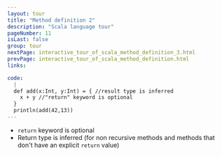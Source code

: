 ```yaml
---
layout: tour
title: "Method definition 2"
description: "Scala language tour"
pageNumber: 11
isLast: false
group: tour
nextPage: interactive_tour_of_scala_method_definition_3.html
prevPage: interactive_tour_of_scala_method_definition.html
links:

code:
  |
  def add(x:Int, y:Int) = { //result type is inferred   
    x + y //"return" keyword is optional  
  }  
  println(add(42,13))  
---
```


- `return` keyword is optional
- Return type is inferred (for non recursive methods and methods that don't have an explicit `return` value)
